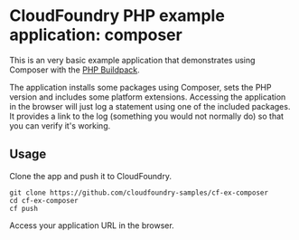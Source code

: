 CloudFoundry PHP example application:  composer
===============================================

This is an very basic example application that demonstrates using Composer with the [PHP Buildpack](https://github.com/cloudfoundry/php-buildpack).

The application installs some packages using Composer, sets the PHP version and includes some platform extensions.  Accessing the application in the browser will just log a statement using one of the included packages.  It provides a link to the log (something you would not normally do) so that you can verify it's working.

Usage
-----

Clone the app and push it to CloudFoundry.

```
git clone https://github.com/cloudfoundry-samples/cf-ex-composer
cd cf-ex-composer
cf push
```

Access your application URL in the browser.
